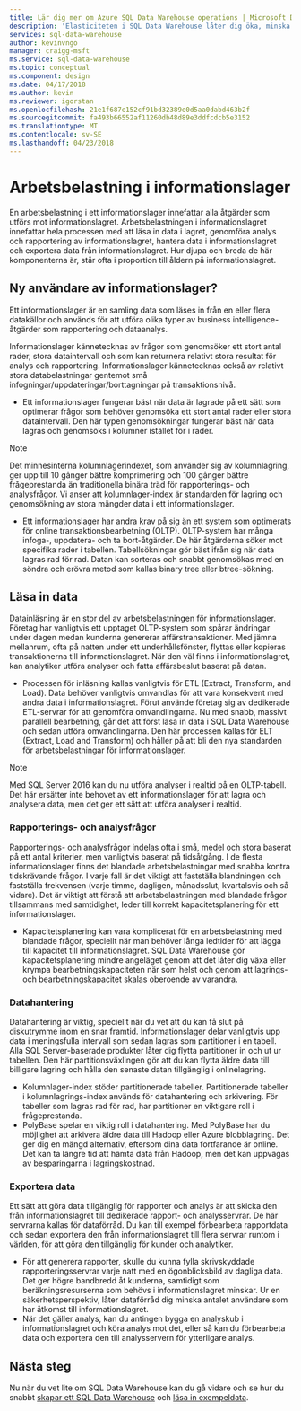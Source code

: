 ```yaml
---
title: Lär dig mer om Azure SQL Data Warehouse operations | Microsoft Docs
description: 'Elasticiteten i SQL Data Warehouse låter dig öka, minska eller pausa beräkningskraft med hjälp av en glidande skala för informationslagerenheter (DWU:er). Den här artikeln förklarar måtten i informationslager och hur de relaterar till DWU:er. '
services: sql-data-warehouse
author: kevinvngo
manager: craigg-msft
ms.service: sql-data-warehouse
ms.topic: conceptual
ms.component: design
ms.date: 04/17/2018
ms.author: kevin
ms.reviewer: igorstan
ms.openlocfilehash: 21e1f687e152cf91bd32389e0d5aa0dabd463b2f
ms.sourcegitcommit: fa493b66552af11260db48d89e3ddfcdcb5e3152
ms.translationtype: MT
ms.contentlocale: sv-SE
ms.lasthandoff: 04/23/2018
---
```

# <a name="data-warehouse-workload"></a>Arbetsbelastning i informationslager
En arbetsbelastning i ett informationslager innefattar alla åtgärder som utförs mot informationslagret. Arbetsbelastningen i informationslagret innefattar hela processen med att läsa in data i lagret, genomföra analys och rapportering av informationslagret, hantera data i informationslagret och exportera data från informationslagret. Hur djupa och breda de här komponenterna är, står ofta i proportion till åldern på informationslagret.

## <a name="new-to-data-warehousing"></a>Ny användare av informationslager?
Ett informationslager är en samling data som läses in från en eller flera datakällor och används för att utföra olika typer av business intelligence-åtgärder som rapportering och dataanalys.

Informationslager kännetecknas av frågor som genomsöker ett stort antal rader, stora dataintervall och som kan returnera relativt stora resultat för analys och rapportering. Informationslager kännetecknas också av relativt stora databelastningar gentemot små infogningar/uppdateringar/borttagningar på transaktionsnivå.

* Ett informationslager fungerar bäst när data är lagrade på ett sätt som optimerar frågor som behöver genomsöka ett stort antal rader eller stora dataintervall. Den här typen genomsökningar fungerar bäst när data lagras och genomsöks i kolumner istället för i rader.

> [!NOTE]
> Det minnesinterna kolumnlagerindexet, som använder sig av kolumnlagring, ger upp till 10 gånger bättre komprimering och 100 gånger bättre frågeprestanda än traditionella binära träd för rapporterings- och analysfrågor. Vi anser att kolumnlager-index är standarden för lagring och genomsökning av stora mängder data i ett informationslager.
> 
> 

* Ett informationslager har andra krav på sig än ett system som optimerats för online transaktionsbearbetning (OLTP). OLTP-system har många infoga-, uppdatera- och ta bort-åtgärder. De här åtgärderna söker mot specifika rader i tabellen. Tabellsökningar gör bäst ifrån sig när data lagras rad för rad. Datan kan sorteras och snabbt genomsökas med en söndra och erövra metod som kallas binary tree eller btree-sökning.

## <a name="data-loading"></a>Läsa in data
Datainläsning är en stor del av arbetsbelastningen för informationslager. Företag har vanligtvis ett upptaget OLTP-system som spårar ändringar under dagen medan kunderna genererar affärstransaktioner. Med jämna mellanrum, ofta på natten under ett underhållsfönster, flyttas eller kopieras transaktionerna till informationslagret. När den väl finns i informationslagret, kan analytiker utföra analyser och fatta affärsbeslut baserat på datan.

* Processen för inläsning kallas vanligtvis för ETL (Extract, Transform, and Load). Data behöver vanligtvis omvandlas för att vara konsekvent med andra data i informationslagret. Förut använde företag sig av dedikerade ETL-servrar för att genomföra omvandlingarna. Nu med snabb, massivt parallell bearbetning, går det att först läsa in data i SQL Data Warehouse och sedan utföra omvandlingarna. Den här processen kallas för ELT (Extract, Load and Transform) och håller på att bli den nya standarden för arbetsbelastningar för informationslager.

> [!NOTE]
> Med SQL Server 2016 kan du nu utföra analyser i realtid på en OLTP-tabell. Det här ersätter inte behovet av ett informationslager för att lagra och analysera data, men det ger ett sätt att utföra analyser i realtid.
> 
> 

### <a name="reporting-and-analysis-queries"></a>Rapporterings- och analysfrågor
Rapporterings- och analysfrågor indelas ofta i små, medel och stora baserat på ett antal kriterier, men vanligtvis baserat på tidsåtgång. I de flesta informationslager finns det blandade arbetsbelastningar med snabba kontra tidskrävande frågor. I varje fall är det viktigt att fastställa blandningen och fastställa frekvensen (varje timme, dagligen, månadsslut, kvartalsvis och så vidare). Det är viktigt att förstå att arbetsbelastningen med blandade frågor tillsammans med samtidighet, leder till korrekt kapacitetsplanering för ett informationslager.

* Kapacitetsplanering kan vara komplicerat för en arbetsbelastning med blandade frågor, speciellt när man behöver långa ledtider för att lägga till kapacitet till informationslagret. SQL Data Warehouse gör kapacitetsplanering mindre angeläget genom att det låter dig växa eller krympa bearbetningskapaciteten när som helst och genom att lagrings- och bearbetningskapacitet skalas oberoende av varandra.

### <a name="data-management"></a>Datahantering
Datahantering är viktig, speciellt när du vet att du kan få slut på diskutrymme inom en snar framtid. Informationslager delar vanligtvis upp data i meningsfulla intervall som sedan lagras som partitioner i en tabell. Alla SQL Server-baserade produkter låter dig flytta partitioner in och ut ur tabellen. Den här partitionsväxlingen gör att du kan flytta äldre data till billigare lagring och hålla den senaste datan tillgänglig i onlinelagring.

* Kolumnlager-index stöder partitionerade tabeller. Partitionerade tabeller i kolumnlagrings-index används för datahantering och arkivering. För tabeller som lagras rad för rad, har partitioner en viktigare roll i frågeprestanda.  
* PolyBase spelar en viktig roll i datahantering. Med PolyBase har du möjlighet att arkivera äldre data till Hadoop eller Azure blobblagring.  Det ger dig en mängd alternativ, eftersom dina data fortfarande är online.  Det kan ta längre tid att hämta data från Hadoop, men det kan uppvägas av besparingarna i lagringskostnad.

### <a name="exporting-data"></a>Exportera data
Ett sätt att göra data tillgänglig för rapporter och analys är att skicka den från informationslagret till dedikerade rapport- och analysservrar. De här servrarna kallas för dataförråd. Du kan till exempel förbearbeta rapportdata och sedan exportera den från informationslagret till flera servrar runtom i världen, för att göra den tillgänglig för kunder och analytiker.

* För att generera rapporter, skulle du kunna fylla skrivskyddade rapporteringsservrar varje natt med en ögonblicksbild av dagliga data. Det ger högre bandbredd åt kunderna, samtidigt som beräkningsresurserna som behövs i informationslagret minskar. Ur en säkerhetsperspektiv, låter dataförråd dig minska antalet användare som har åtkomst till informationslagret.
* När det gäller analys, kan du antingen bygga en analyskub i informationslagret och köra analys mot det, eller så kan du förbearbeta data och exportera den till analysservern för ytterligare analys.

## <a name="next-steps"></a>Nästa steg
Nu när du vet lite om SQL Data Warehouse kan du gå vidare och se hur du snabbt [skapar ett SQL Data Warehouse][create a SQL Data Warehouse] och [läsa in exempeldata][load sample data].

<!--Image references-->

<!--Article references-->
[load sample data]: ./sql-data-warehouse-load-sample-databases.md
[create a SQL Data Warehouse]: ./sql-data-warehouse-get-started-provision.md

<!--MSDN references-->

<!--Other web references-->
